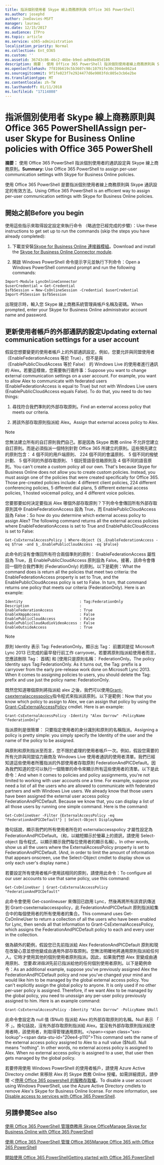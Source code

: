 ```yaml
---
title: 指派個別使用者 Skype 線上商務原則與 Office 365 PowerShell
ms.author: josephd
author: JoeDavies-MSFT
manager: laurawi
ms.date: 12/15/2017
ms.audience: ITPro
ms.topic: article
ms.service: o365-administration
localization_priority: Normal
ms.collection: Ent_O365
ms.custom: ''
ms.assetid: 36743c86-46c2-46be-b9ed-ad9d4e85d186
description: 摘要： 使用 Office 365 PowerShell 指派個別使用者線上商務原則與 Skype 通訊設定。
ms.openlocfilehash: 7f819b619c5b3607c98c10791fe30c3944e862a4
ms.sourcegitcommit: 9f1fe023f7e2924477d6e9003fdc805e3cb6e2be
ms.translationtype: MT
ms.contentlocale: zh-TW
ms.lasthandoff: 01/11/2018
ms.locfileid: "17114808"
---
```

# <a name="assign-per-user-skype-for-business-online-policies-with-office-365-powershell"></a><span data-ttu-id="20ee4-103">指派個別使用者 Skype 線上商務原則與 Office 365 PowerShell</span><span class="sxs-lookup"><span data-stu-id="20ee4-103">Assign per-user Skype for Business Online policies with Office 365 PowerShell</span></span>

 <span data-ttu-id="20ee4-104">**摘要：** 使用 Office 365 PowerShell 指派個別使用者的通訊設定與 Skype 線上商務原則。</span><span class="sxs-lookup"><span data-stu-id="20ee4-104">**Summary:** Use Office 365 PowerShell to assign per-user communication settings with Skype for Business Online policies.</span></span>
  
<span data-ttu-id="20ee4-105">使用 Office 365 PowerShell 是要指派個別使用者線上商務原則與 Skype 通訊設定的有效方法。</span><span class="sxs-lookup"><span data-stu-id="20ee4-105">Using Office 365 PowerShell is an efficient way to assign per-user communication settings with Skype for Business Online policies.</span></span>
  
## <a name="before-you-begin"></a><span data-ttu-id="20ee4-106">開始之前</span><span class="sxs-lookup"><span data-stu-id="20ee4-106">Before you begin</span></span>

<span data-ttu-id="20ee4-107">使用這些指示來取得設定設定來執行命令 （略過您已經完成的步驟）：</span><span class="sxs-lookup"><span data-stu-id="20ee4-107">Use these instructions to get set up to run the commands (skip the steps you have already completed):</span></span>
  
1. <span data-ttu-id="20ee4-108">下載並安裝[Skype for Business Online 連接器模組](https://www.microsoft.com/en-us/download/details.aspx?id=39366)。</span><span class="sxs-lookup"><span data-stu-id="20ee4-108">Download and install the [Skype for Business Online Connector module](https://www.microsoft.com/en-us/download/details.aspx?id=39366).</span></span>
    
2. <span data-ttu-id="20ee4-109">開啟 Windows PowerShell 命令提示字元並執行下列命令：</span><span class="sxs-lookup"><span data-stu-id="20ee4-109">Open a Windows PowerShell command prompt and run the following commands:</span></span> 
    
  ```
  Import-Module LyncOnlineConnector
$userCredential = Get-Credential
$sfbSession = New-CsOnlineSession -Credential $userCredential
Import-PSSession $sfbSession
  ```
<span data-ttu-id="20ee4-110">出現提示時，輸入您 Skype 線上商務系統管理員帳戶名稱及密碼。</span><span class="sxs-lookup"><span data-stu-id="20ee4-110">When prompted, enter your Skype for Business Online administrator account name and password.</span></span>
    
## <a name="updating-external-communication-settings-for-a-user-account"></a><span data-ttu-id="20ee4-111">更新使用者帳戶的外部通訊的設定</span><span class="sxs-lookup"><span data-stu-id="20ee4-111">Updating external communication settings for a user account</span></span>

<span data-ttu-id="20ee4-p101">假設您想要變更的使用者帳戶上的外部通訊設定。例如，您要允許與同盟使用者 （EnableFederationAccess 等於 True），但不是與 （EnablePublicCloudAccess 等於 False） 的 Windows Live 的使用者進行通訊的 Alex。若要這樣做，您需要執行兩件事：</span><span class="sxs-lookup"><span data-stu-id="20ee4-p101">Suppose you want to change external communication settings on a user account. For example, you want to allow Alex to communicate with federated users (EnableFederationAccess is equal to True) but not with Windows Live users (EnablePublicCloudAccess equals False). To do that, you need to do two things:</span></span>
  
1. <span data-ttu-id="20ee4-115">尋找符合我們準則的外部存取原則。</span><span class="sxs-lookup"><span data-stu-id="20ee4-115">Find an external access policy that meets our criteria.</span></span>
    
2. <span data-ttu-id="20ee4-116">將該外部存取原則指派給 Alex。</span><span class="sxs-lookup"><span data-stu-id="20ee4-116">Assign that external access policy to Alex.</span></span>
    
> [!NOTE]
>  <span data-ttu-id="20ee4-p102">您無法建立所有的自訂原則我們自己。那是因為 Skype 商務 online 不允許您建立自訂原則。而是必須指派一個特別針對 Office 365 所建立的原則。這些預先建立的原則包含： 4 個不同的用戶端原則、 224 個不同的會議原則、 5 個不同的撥號計劃、 5 個不同的外部存取原則、 1 個託管語音信箱原則及 4 個不同的語音原則。</span><span class="sxs-lookup"><span data-stu-id="20ee4-p102">You can't create a custom policy all our own. That's because Skype for Business Online does not allow you to create custom policies. Instead, you must assign one of the policies that were created specifically for Office 365. Those pre-created policies include: 4 different client policies, 224 different conferencing policies, 5 different dial plans, 5 different external access policies, 1 hosted voicemail policy, and 4 different voice policies.</span></span>
  
<span data-ttu-id="20ee4-p103">您要那要如何決定要指派 Alex 哪個外部存取原則？下列命令會傳回所有外部存取原則其中 EnableFederationAccess 設為 True，而 EnablePublicCloudAccess 設為 False：</span><span class="sxs-lookup"><span data-stu-id="20ee4-p103">So how do you determine which external access policy to assign Alex? The following command returns all the external access policies where EnableFederationAccess is set to True and EnablePublicCloudAccess is set to False:</span></span>
  
```
Get-CsExternalAccessPolicy | Where-Object {$_.EnableFederationAccess -eq $True -and $_.EnablePublicCloudAccess -eq $False}
```

<span data-ttu-id="20ee4-p104">此命令的沒有會傳回所有符合兩個準則的原則： EnableFederationAccess 屬性設為 True，且 EnablePublicCloudAccess 原則設為 False。接著，該命令會傳回一個符合我們準則 (FederationOnly) 的原則。以下是範例：</span><span class="sxs-lookup"><span data-stu-id="20ee4-p104">What the command does is return all the policies that meet two criteria: the EnableFederationAccess property is set to True, and the EnablePublicCloudAccess policy is set to False. In turn, that command returns one policy that meets our criteria (FederationOnly). Here is an example:</span></span>
  
```
Identity                          : Tag:FederationOnly
Description                       :
EnableFederationAccess            : True
EnableXmppAccess                  : False
EnablePublicCloudAccess           : False
EnablePublicCloudAudioVideoAccess : False
EnableOutsideAccess               : True
```

> [!NOTE]
> <span data-ttu-id="20ee4-p105">原則 Identity 表示 Tag: FederationOnly。顯示出 Tag： 前置詞是從 Microsoft Lync 2013 已完成的最早發行前工作 carryover。若要將原則指派給使用者而言，您應該刪除 Tag： 首碼] 和 [使用只是原則名稱： FederationOnly。</span><span class="sxs-lookup"><span data-stu-id="20ee4-p105">The policy Identity says Tag:FederationOnly. As it turns out, the Tag: prefix is a carryover from the early pre-release work done on Microsoft Lync 2013. When it comes to assigning policies to users, you should delete the Tag: prefix and use just the policy name: FederationOnly.</span></span> 
  
<span data-ttu-id="20ee4-p106">既然您知道哪個原則將指派給 alex 之後，我們可以使用[Grant-csexternalaccesspolicy](https://go.microsoft.com/fwlink/?LinkId=523974)指令程式來指派該原則。以下是範例：</span><span class="sxs-lookup"><span data-stu-id="20ee4-p106">Now that you know which policy to assign to Alex, we can assign that policy by using the [Grant-CsExternalAccessPolicy](https://go.microsoft.com/fwlink/?LinkId=523974) cmdlet. Here is an example:</span></span>
  
```
Grant-CsExternalAccessPolicy -Identity "Alex Darrow" -PolicyName "FederationOnly"
```

<span data-ttu-id="20ee4-131">指派原則是很簡單： 只要指定使用者的身分識別和原則的名稱指派。</span><span class="sxs-lookup"><span data-stu-id="20ee4-131">Assigning a policy is pretty simple: you simply specify the Identity of the user and the name of the policy to be assigned.</span></span> 
  
<span data-ttu-id="20ee4-p107">與原則和原則指派至而言，您不限於處理的使用者帳戶一次。例如，假設您需要的所有允許與同盟協力廠商及 Windows Live 使用者通訊的使用者清單。我們已經知道這些使用者所獲指派的外部使用者存取原則 FederationAndPICDefault。因為我們知道的您可以執行一個簡單的命令來顯示所有這些使用者的清單。以下是此命令：</span><span class="sxs-lookup"><span data-stu-id="20ee4-p107">And when it comes to policies and policy assignments, you're not limited to working with user accounts one a time. For example, suppose you need a list of all the users who are allowed to communicate with federated partners and with Windows Live users. We already know that those users have been assigned the external user access policy FederationAndPICDefault. Because we know that, you can display a list of all those users by running one simple command. Here is the command:</span></span>
  
```
Get-CsOnlineUser -Filter {ExternalAccessPolicy -eq "FederationAndPICDefault"} | Select-Object DisplayName
```

<span data-ttu-id="20ee4-p108">換句話說，顯示我們的所有使用者所在的 externalaccesspolicy 才屬性設定為 FederationAndPICDefault。（和，以縮短顯示於螢幕上的資訊，請使用 Select-object 指令程式，以顯示顯示我們每位使用者的顯示名稱）。</span><span class="sxs-lookup"><span data-stu-id="20ee4-p108">In other words, show us all the users where the ExternalAccessPolicy property is set to FederationAndPICDefault. (And, in order to limit the amount of information that appears onscreen, use the Select-Object cmdlet to display show us only each user's display name.)</span></span> 
  
<span data-ttu-id="20ee4-139">若要設定所有使用者帳戶使用該相同的原則，請使用此命令：</span><span class="sxs-lookup"><span data-stu-id="20ee4-139">To configure all our user accounts to use that same policy, use this command:</span></span>
  
```
Get-CsOnlineUser | Grant-CsExternalAccessPolicy "FederationAndPICDefault"
```

<span data-ttu-id="20ee4-140">此命令會使用 Get-csonlineuser 來傳回已啟用 Lync，然後再將所有該資訊傳送到 Grant-csexternalaccesspolicy，此 FederationAndPICDefault 原則指派給集合中的每個使用者的所有使用者的集合。</span><span class="sxs-lookup"><span data-stu-id="20ee4-140">This command uses Get-CsOnlineUser to return a collection of all the users who have been enabled for Lync, then sends all that information to Grant-CsExternalAccessPolicy, which assigns the FederationAndPICDefault policy to each and every user in the collection.</span></span>
  
<span data-ttu-id="20ee4-p109">做為額外的範例，假設您已先前指派給 Alex FederationAndPICDefault 原則和現在改變心意並想他變成由通用外部存取原則。您無法明確地將通用原則指派給任何人。它時才使用其他的個別使用者原則指派。因此，如果我們想 Alex 至變成由通用原則、 您要*取消指派*先前已指派給他的任何個別使用者原則。以下是範例命令：</span><span class="sxs-lookup"><span data-stu-id="20ee4-p109">As an additional example, suppose you've previously assigned Alex the FederationAndPICDefault policy and now you've changed your mind and would like him to be managed by the global external access policy. You can't explicitly assign the global policy to anyone. It is only used if no other per-user policy is assigned. Therefore, if we want Alex to be managed by the global policy, you need to  *unassign*  any per-user policy previously assigned to him. Here is an example command:</span></span>
  
```
Grant-CsExternalAccessPolicy -Identity "Alex Darrow" -PolicyName $Null
```

<span data-ttu-id="20ee4-p110">此命令會設定為 null 值 ($Null) 指派給 Alex 的外部存取原則的名稱。Null 表示 「 不 」。換句話說，沒有外部存取原則指派給 Alex。當沒有外部存取原則指派給使用者時，該使用者，則取得管理通用原則。</span><span class="sxs-lookup"><span data-stu-id="20ee4-p110">This command sets the name of the external access policy assigned to Alex to a null value ($Null). Null means "nothing". In other words, no external access policy is assigned to Alex. When no external access policy is assigned to a user, that user then gets managed by the global policy.</span></span>
  
<span data-ttu-id="20ee4-p111">若要停用使用 Windows PowerShell 的使用者帳戶，請使用 Azure Active Directory cmdlet 來移除 Alex 的 Skype 商務 Online 授權。如需詳細資訊，請參閱 ＜[停用 Office 365 powershell 的服務存取權](assign-licenses-to-user-accounts-with-office-365-powershell.md)。</span><span class="sxs-lookup"><span data-stu-id="20ee4-p111">To disable a user account using Windows PowerShell, use the Azure Active Directory cmdlets to remove Alex's Skype for Business Online license. For more information, see [Disable access to services with Office 365 PowerShell](assign-licenses-to-user-accounts-with-office-365-powershell.md).</span></span>
  
## <a name="see-also"></a><span data-ttu-id="20ee4-152">另請參閱</span><span class="sxs-lookup"><span data-stu-id="20ee4-152">See also</span></span>

#### 

[<span data-ttu-id="20ee4-153">使用 Office 365 PowerShell 管理商務用 Skype Office</span><span class="sxs-lookup"><span data-stu-id="20ee4-153">Manage Skype for Business Online with Office 365 PowerShell</span></span>](manage-skype-for-business-online-with-office-365-powershell.md)
  
[<span data-ttu-id="20ee4-154">使用 Office 365 PowerShell 管理 Office 365</span><span class="sxs-lookup"><span data-stu-id="20ee4-154">Manage Office 365 with Office 365 PowerShell</span></span>](manage-office-365-with-office-365-powershell.md)
  
[<span data-ttu-id="20ee4-155">開始使用 Office 365 PowerShell</span><span class="sxs-lookup"><span data-stu-id="20ee4-155">Getting started with Office 365 PowerShell</span></span>](getting-started-with-office-365-powershell.md)

